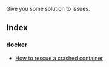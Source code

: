 
Give you some solution to issues.

## Index

### docker
- [How to rescue a crashed container](/docker/rescue-crashed-container)
